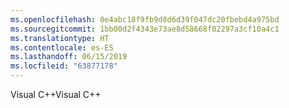 ```yaml
---
ms.openlocfilehash: 0e4abc18f9fb9d8d6d39f047dc20fbebd4a975bd
ms.sourcegitcommit: 1bb00d2f4343e73ae8d58668f02297a3cf10a4c1
ms.translationtype: HT
ms.contentlocale: es-ES
ms.lasthandoff: 06/15/2019
ms.locfileid: "63877178"
---
```

<span data-ttu-id="14ae2-101">Visual C++</span><span class="sxs-lookup"><span data-stu-id="14ae2-101">Visual C++</span></span>